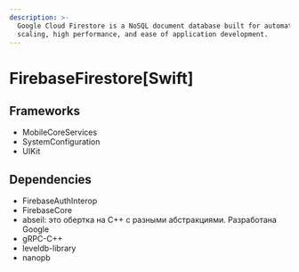 ```yaml
---
description: >-
  Google Cloud Firestore is a NoSQL document database built for automatic
  scaling, high performance, and ease of application development.
---
```


# FirebaseFirestore\[Swift\]

## Frameworks

* MobileCoreServices
* SystemConfiguration
* UIKit

## Dependencies

* FirebaseAuthInterop
* FirebaseCore
* abseil: это обертка на C++ с разными абстракциями. Разработана Google
* gRPC-C++
* leveldb-library
* nanopb

